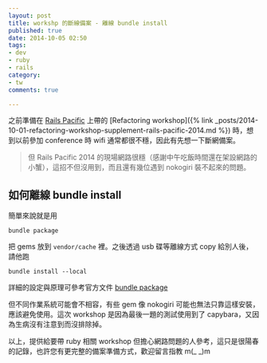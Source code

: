 ```yaml
---
layout: post
title: workshp 的斷線備案 - 離線 bundle install
published: true
date: 2014-10-05 02:50
tags:
- dev
- ruby
- rails
category:
- tw
comments: true

---
```

之前準備在 [Rails Pacific](http://railspacific.com/) 上帶的 [Refactoring workshop]({% link _posts/2014-10-01-refactoring-workshop-supplement-rails-pacific-2014.md %}) 時，想到以前參加 conference 時 wifi 通常都很不穩，因此有先想一下斷網備案。

> 但 Rails Pacific 2014 的現場網路很穩（感謝中午吃飯時間還在架設網路的小蟹），這招不但沒用到，而且還有幾位遇到 nokogiri 裝不起來的問題。

## 如何離線 bundle install

簡單來說就是用

    bundle package

把 gems 放到 `vendor/cache` 裡。之後透過 usb 碟等離線方式 copy 給別人後，請他跑

    bundle install --local

詳細的設定與原理可參考官方文件 [bundle package](http://bundler.io/bundle_package.html)

但不同作業系統可能會不相容，有些 gem 像 nokogiri 可能也無法只靠這樣安裝，應該避免使用。這次 workshop 是因為最後一題的測試使用到了 capybara，又因為生病沒有注意到而沒排除掉。

以上，提供給要帶 ruby 相關 workshop 但擔心網路問題的人參考，這只是很陽春的記錄，也許您有更完整的備案準備方式，歡迎留言指教 m(_ _)m
